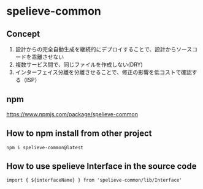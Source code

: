 # spelieve-common

## Concept
1. 設計からの完全自動生成を継続的にデプロイすることで、設計からソースコードを乖離させない
2. 複数サービス間で、同じファイルを作成しない(DRY)
3. インターフェイス分離を分離させることで、修正の影響を低コストで確認する（ISP）

## npm
https://www.npmjs.com/package/spelieve-common

## How to npm install from other project
`npm i spelieve-common@latest`

## How to use spelieve Interface in the source code
`import { ${interfaceName} } from 'spelieve-common/lib/Interface'`
